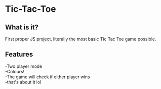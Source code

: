 ﻿# Tic-Tac-Toe
## What is it?
First proper JS project, literally the most basic Tic Tac Toe game possible.  

## Features
-Two player mode  
-Colours!  
-The game will check if either player wins  
-that's about it lol
